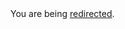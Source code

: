 <html><body>You are being <a href="https://raw.githubusercontent.com/Homebrew/homebrew-core/master/CONTRIBUTING.md">redirected</a>.</body></html>